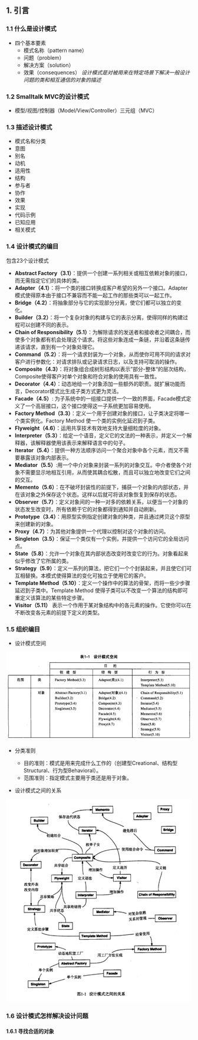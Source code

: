 ## 1. 引言
### 1.1  什么是设计模式
- 四个基本要素
	- 模式名称（pattern name）
	- 问题（problem）
	- 解决方案（solution）
	- 效果（consequences）
_设计模式是对被用来在特定场景下解决一般设计问题的类和相互通信的对象的描述_
### 1.2 Smalltalk MVC的设计模式
- 模型/视图/控制器（Model/View/Controller）三元组（MVC）
### 1.3 描述设计模式
- 模式名和分类
- 意图
- 别名
- 动机
- 适用性
- 结构
- 参与者
- 协作
- 效果
- 实现
- 代码示例
- 已知应用
- 相关模式
### 1.4 设计模式的编目
包含23个设计模式
- **Abstract Factory（3.1）**：提供一个创建一系列相关或相互依赖对象的接口，而无需指定它们的具体的类。
- **Adapter（4.1）**：将一个类的接口转换成客户希望的另外一个接口。Adapter模式使得原本由于接口不兼容而不能一起工作的那些类可以一起工作。
- **Bridge（4.2）**：将抽象部分与它的实现部分分离，使它们都可以独立的变化。
- **Builder（3.2）**：将一个复杂对象的构建与它的表示分离，使得同样的构建过程可以创建不同的表示。
- **Chain of Responsibility（5.1）**：为解除请求的发送者和接收者之间耦合，而使多个对象都有机会处理这个请求。将这些对象连成一条链，并沿着这条链传递该请求，直到有一个对象处理它。
- **Command（5.2）**：将一个请求封装为一个对象，从而使你可用不同的请求对客户进行参数化：对请求排队或记录请求日志，以及支持可取消的操作。
- **Composite（4.3）**：将对象组合成树形结构以表示”部分-整体“的层次结构，Composite使得客户对单个对象和符合对象的使用具有一致性。
- **Decorator（4.4）**：动态地给一个对象添加一些额外的职责。就扩展功能而言，Decorator模式比生成子类方式更为灵活。
- **Facade（4.5）**: 为子系统中的一组接口提供一个一致的界面，Facade模式定义了一个高层接口，这个接口使得这一子系统更加容易使用。
- **Factory Method（3.3）**：定义一个用于创建对象的接口，让子类决定将哪一个类实例化。Factory Method 使一个类的实例化延迟到子类。
- **Flyweight（4.6）**：运用共享技术有效地支持大量细粒度的对象。
- **Interpreter（5.3）**：给定一个语音，定义它的文法的一种表示，并定义一个解释器，该解释器使用该表示来解释语言中的句子。
- **Iterator（5.4）**：提供一种方法顺序访问一个聚合对象中各个元素，而又不需要暴露该对象内部表示。
- **Mediator（5.5）**:用一个中介对象来封装一系列的对象交互。中介者使各个对象不需要显示地相互引用，从而使其耦合松散，而且可以独立地改变它们之间的交互。
- **Memento（5.6）**：在不破坏封装性的前提下，捕获一个对象的内部状态，并在该对象之外保存这个状态。这样以后就可将该对象恢复到保存的状态。
- **Observer（5.7）**：定义对象间的一种一对多的依赖关系，以便当一个对象的状态发生改变时，所有依赖于它的对象都得到通知并自动刷新。
- **Prototype（3.4）**：用原型实例指定创建对象的种类，并且通过拷贝这个原型来创建新的对象。
- **Proxy（4.7）**：为其他对象提供一个代理以控制对这个对象的访问。
- **Singleton（3.5）**：保证一个类仅有一个实例，并提供一个访问它的全局访问点。
- **State（5.8）**：允许一个对象在其内部状态改变时改变它的行为。对象看起来似乎修改了它所属的类。
- **Strategy（5.9）**：定义一系列的算法，把它们一个个封装起来，并且使它们可互相替换。本模式使得算法的变化可独立于使用它的客户。
- **Template Method（5.10）**：定义一个操作中的算法的骨架，而将一些少步骤延迟到子类中。Template Method 使得子类可以不改变一个算法的结构即可重定义该算法的某些特定步骤。
- **Visitor（5.11）** 表示一个作用于某对象结构中的各元素的操作。它使你可以在不断改变各元素的前提下定义的类型。
### 1.5 组织编目
- 设计模式空间

![](attachment/Pasted%20image%2020230912074711.png)

- 分类准则
	- 目的准则：模式是用来完成什么工作的（创建型Creational、结构型Structural、行为型Behavioral）。
	- 范围准则：指定模式主要用于类还是用于对象。

- 设计模式之间的关系

![](attachment/Pasted%20image%2020230913005430.png)

### 1.6 设计模式怎样解决设计问题
#### 1.6.1 寻找合适的对象
